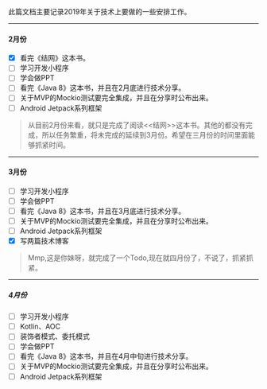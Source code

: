    此篇文档主要记录2019年关于技术上要做的一些安排工作。

---

#### 2月份

- [x] 看完《结网》这本书。
- [ ] 学习开发小程序
- [ ] 学会做PPT
- [ ] 看完《Java 8》这本书，并且在2月底进行技术分享。
- [ ] 关于MVP的Mockio测试要完全集成，并且在分享时公布出来。
- [ ] Android Jetpack系列框架

> 从目前2月份来看，就只是完成了阅读<<结网>>这本书。其他的都没有完成，所以任务繁重，将未完成的延续到3月份。希望在三月份的时间里面能够抓紧时间。

---



#### 3月份

- [ ] 学习开发小程序
- [ ] 学会做PPT
- [ ] 看完《Java 8》这本书，并且在3月底进行技术分享。
- [ ] 关于MVP的Mockio测试要完全集成，并且在分享时公布出来。
- [ ] Android Jetpack系列框架
- [x] 写两篇技术博客

> Mmp,这是你妹呀，就完成了一个Todo,现在就四月份了，不说了，抓紧抓紧。

---

##### 4月份

- [ ] 学习开发小程序
- [ ] Kotlin、AOC
- [ ] 装饰者模式、委托模式
- [ ] 学会做PPT
- [ ] 看完《Java 8》这本书，并且在4月中旬进行技术分享。
- [ ] 关于MVP的Mockio测试要完全集成，并且在分享时公布出来。
- [ ] Android Jetpack系列框架
